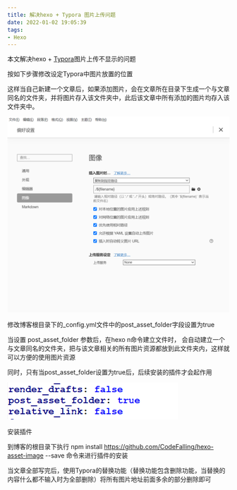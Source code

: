 ```yaml
---
title: 解决hexo + Typora 图片上传问题
date: 2022-01-02 19:05:39
tags: 
- Hexo
---
```


本文解决hexo + [Typora](https://so.csdn.net/so/search?q=Typora&spm=1001.2101.3001.7020)图片上传不显示的问题

按如下步骤修改设定Typora中图片放置的位置

这样当自己新建一个文章后，如果添加图片，会在文章所在目录下生成一个与文章同名的文件夹，并将图片存入该文件夹中，此后该文章中所有添加的图片均存入该文件夹中。

![image-20231011190708925](%E8%A7%A3%E5%86%B3hexo-Typora-%E5%9B%BE%E7%89%87%E4%B8%8A%E4%BC%A0%E9%97%AE%E9%A2%98/image-20231011190708925.png)

修改博客根目录下的_config.yml文件中的post_asset_folder字段设置为true

当设置 post_asset_folder 参数后，在hexo n命令建立文件时， 会自动建立一个与文章同名的文件夹，把与该文章相关的所有图片资源都放到此文件夹内，这样就可以方便的使用图片资源

同时，只有当post_asset_folder设置为true后，后续安装的插件才会起作用

![image-20231011190829534](%E8%A7%A3%E5%86%B3hexo-Typora-%E5%9B%BE%E7%89%87%E4%B8%8A%E4%BC%A0%E9%97%AE%E9%A2%98/image-20231011190829534.png)

安装插件

到博客的根目录下执行 npm install https://github.com/CodeFalling/hexo-asset-image --save 命令来进行插件的安装

当文章全部写完后，使用Typora的替换功能（替换功能包含删除功能，当替换的内容什么都不输入时为全部删除）将所有图片地址前面多余的部分删除即可

